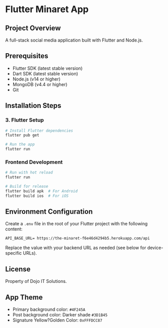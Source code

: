 # Flutter Minaret App

## Project Overview
A full-stack social media application built with Flutter and Node.js.

## Prerequisites
- Flutter SDK (latest stable version)
- Dart SDK (latest stable version)
- Node.js (v14 or higher)
- MongoDB (v4.4 or higher)
- Git

## Installation Steps



### 3. Flutter Setup
```bash
# Install Flutter dependencies
flutter pub get

# Run the app
flutter run
```

### Frontend Development
```bash
# Run with hot reload
flutter run

# Build for release
flutter build apk  # For Android
flutter build ios  # For iOS
```

## Environment Configuration

Create a `.env` file in the root of your Flutter project with the following content:

```
API_BASE_URL= https://the-minaret-f6e46d4294b5.herokuapp.com/api
```

Replace the value with your backend URL as needed (see below for device-specific URLs).


## License
Property of Dojo IT Solutions.


## App Theme
- Primary background color: `#4F245A`
- Post background color: Darker shade `#3D1B45`
- Signature Yellow?Golden Color: `0xFFFDCC87`







